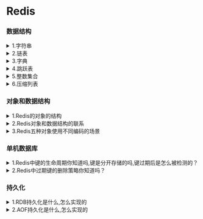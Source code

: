 <h1>Redis</h1>
<h3>数据结构</h3>
<details><summary>1.字符串</summary>

- redis中的字符串是动态字符串,叫SDS
- **redis中用到sds的地方**：1.字符串对象：除了字符串值对象外,所有的键值对的键都是字符串对象；2.AOF持久化的输入缓冲区是用SDS实现的
- **SDS的内部结构**：<br>(i) buf数组,是一个char类型数组,记录字符串内容。<br>(ii) free属性,int类型,记录buf数组中没有使用的字节的数量。<br>(iii) len属性记录已经使用的字节数量。
- **SDS和C字符串的区别**：
    - C字符串需要**O（n）**获取字符串**长度**；而SDS只需要**O（1）**获取字符串**长度**。
    - C字符串API操作**不安全**,可能会造成缓冲区溢出；而SDS API操作**安全**,因为在修改字符串前,会先判断会不会造成字符串缓冲区溢出,如果会的话就会先扩展字符串再修改。
    - SDS的**内存重分配**次数比C字符串**少**,这个得益于两个策略:
        - 第一个是空间预分配策略,就是API对字符串进行扩展的时候,会分配额外的未使用空间,分配空间的大小取决于SDS的长度：如果SDS的长度小于1MB,那么分配的大小就是同样长度的字符串len属性的长度；如果SDS的长度大于1MB,那么分配的大小就是1MB。
        - 第二个是惰性空间释放策略,API在对字符串进行缩短操作的时候,不会释放空闲的未使用空间,而是通过free属性记录未保存的空间长度,以便进行扩展的时候就不用再重分配空间了。（当然API也支持手动释放未保存空间的操作）
    - SDS buf数组保存的**数据类型**比C字符串**更丰富**。C字符串只能保存ASCII数据,且不能保存空字符,C字符串遇到的第一个空字符会被视作字符串的结束标志；而SDS不仅能保存ASCII数据,还能保存空字符,以及图片、音频等二进制数据,更加丰富。
    - C字符串相较于SDS字符串的唯一好处是,C字符串能使用**全部**的**string.h**库中的函数,而SDS只能兼容<b部分**string.h库中的函数。
</details>
<details><summary>2.链表</summary>

- Redis中的链表是list结构体,里面有指向表头的指针head,和指向表尾的指针tail,类型是listnode类型。然后还有一个记录所含节点数的len属性,是unsigned long类型的,以及三个成员函数：dup复制节点函数、free释放节点函数和match对比节点函数,类型都是void*无类型指针,目的是为了实现链表的多态。
- 然后链表的每个节点listnode串联成链表,然后这链表是双端无环,也就是每个节点都有指向前一个节点的prev指针和指向后一个节点的next指针。最后节点存储是值是void*无类型指针,指向存储的值对象,也是为了实现多态。
</details>
<details><summary>3.字典</summary>

- Redis中的字典的实现我自己把它分为三层：最低层是单向链表,也可以说哈希表节点,链表中的每个元素都是一个键值对,每个单向链表就是一个哈希表节点；哈希表节点数组构成哈希表,所以第二层是哈希表；最后由两个哈希表形成一个字典,这才形成了顶层结构字典。
- 关于Redis字典添加键值对,Redis在添加一个键值对的时候,字典通过哈希算法往哈希表中添加节点。期间根据字典维护的负载因子判断是否进行rehash,也就是重新散列。
- **下面我可以来为刚刚提到的每个概念进行展开讲解包括各层结构、使用哈希算法插入键值对的一些关键点还有rehash的方式**:
- 首先是最外层的字典,他是一个dict结构体：
    - 其中type属性是一个指向dictType结构的指针,这个dictType结构封装了各种操作特定类型的键值对的函数。
    - dict结构体中还有一个private属性,这个属性保存了需要传给dictType结构中特定类型函数的可选参数。
    - 另外dict结构体中还含有一个rehashidx属性,记录rehash进行时的当前索引,当没有进行rehash时,它的值是-1
    - 除此之外就是他的核心结构:ht数组,是一个哈希表数组,且数组大小固定是2,也就是说存储两个哈希表——哈希表[0]和哈希表[1],类型都是dictht结构体,哈希表0用于存储键值对,哈希表1用于rehash。
- 然后是第二层——哈希表,也就是刚刚讲到的dictht结构体:
    - dictht结构体有三个属性:size、sizemask、used,都是unsigned long类型的。其中size记录哈希表的大小,sizemask记录哈希表大小掩码用于计算加入键值对时的索引,sizemask总是等于size-1,used记录哈希表中已有节点的数量。
    - 除此之外就是dictht结构体的核心——table数组,是一个指针数组,每个指针元素都指向一个哈希表节点。
- 那么就到了第三层,最低层——哈希表节点,哈希表节点是dictEntry结构体:
    - dictEntry结构体有两个属性和一个指针,指针就是next指针,指向下一个dictEntry结构体,也就是通过next指针形成了单向链表解决哈希冲突。
    - dictEntry的两个属性分别是key和v,key就是键值对的键,是void*无类型指针,指向键对象；v就是键值对的值,是一个union集合,可选类型有void*无类型指针、uint64_t和int64_t
      <br>**以上这就是整个字典结构上的组成**。
 - 之后我再讲一下加入键值对的步骤,加入键值对就三步:
    - 首先是通过调用dictType中的函数计算键的hash值,通过MurmurHash2算法。
    - 第二步是将sizemask和哈希值进行按位与运算得出要插入的索引值。
    - 第三步就是通过计算出的索引值,找到当前允许键值对的哈希表的索引,把键值对插入到那个索引的单向链表的表头,就完毕了。
    - **最后再讲下Rehash**
    - 字典在不断扩充或者减少的时候需要进行rehash来调整哈希表结构。字典通过判断负载因子和服务器当前的运行情况来判断是否进行rehash。负载因子=正在使用的哈希表的used属性除以size属性。
        - 当服务器没有进行BGSAVE命令或者BGREWRITER命令的时候,如果负载因子>=1就执行rehash扩展操作。
        - 当服务器正在执行BGSAVE命令或者BGREWRITER命令的时候,如果负载因子>=5就执行rehash扩展操作。
        - 当负载因子<=0.1的时候,程序会自动开始对哈希表进行rehash收缩操作
- rehash的步骤不是一次性的,而是分多次、渐进式地进行,rehash的步骤有四步:
    - 第一步是为哈希表1分配足够的空间：如果执行的是扩展操作,那么哈希表1的空间大小为第一个>=哈希表0的used属性的两倍的一个二次方幂（这里可以举例）;如果执行的收缩操作,那么哈希表1的代销是第一个>=哈希表0的used属性的二次方幂。
    - 第二步是将字典的rehashidx设置为0,表示rehash工作开始,而rehashidx的值就是代表之后转移的时候应该存放的目标索引是多少,从0开始。
    - 第三步就是转移,将哈希表0中的键值对转移到哈希表1中,这个步骤不是一次性的,而是渐进的,每次对字典进行添加、删除、查找、更新的操作都会顺便从哈希表0中转移一个哈希表节点到哈希表1中,转移的时候需要对键值对进行重新散列操作（也就是重新计算索引值和hash值）。所以每次操作都会使rehashidx的值加1。
    - 第四步是当哈希表0的键值对都转移到了哈希表1的时候,字典将rehashidx的值设置为-1,再将哈希表1设置为哈希表0,哈希表0设置为哈希表1,将新的哈希表1清空为空表,rehash操作完成。
</details>
<details><summary>4.跳跃表</summary>

- 跳跃表的核心是一个个串联起来的跳跃表节点,通过跳跃表节点来存储数据,每个跳跃表节点存储指向数据的指针,这里的数据通常是字符串对象。
- 跳跃表的特点是有序以及能快速访问查找某个节点。**有序**是因为每个跳跃表节点都有一个分值属性,跳跃表节点按照分值从小到大排序,当分值相同的时候按字符串对象的字典序从小到大排序；**快速访问**是因为每个跳跃表节点上都有许多层,层高是一个介于1到32之间的随机数,每个层都有一个指向其它节点的指针和跨度属性,通过这些层的指针不断向后跳跃查找从而实现快速访问,通过跨度计算某个节点的排名。通过跳跃表算法进行建层,它的查找复杂度是平均O(logN)、最坏O(N)的复杂度。
- 除此之外,跳跃表结构有同时指向表头节点和表尾节点的指针,而且每个跳跃表节点都有后退指针,所以也支持从后向前遍历,但后退只指向前面一位,不能跳跃。
- 另外返回跳跃表的节点个数是O(1),因为跳跃表有length属性记录跳跃表节点个数；还有一个level属性记录除了表头节点外层数最高的节点的层数。
</details>
<details><summary>5.整数集合</summary>

- 整数集合是一个可以保存int16、int32、int64等整数值的有序集合,即没有重复元素。
- 整数集合内有一个contents数组和一个encoding属性,contents数组存储集合内的数据,数据类型有encoding决定,还有length属性能O(1)返回集合的大小
- 需要注意的是,整数集合有升级的操作,就是说它的contents数组内的数据的类型不是固定的,当新加入的数的类型比集合内所有的数据类型都要长时,就会进行升级,也就是说会先扩展数组的空间后将所有集合内的数据都提升至新加入的数据的类型,再把新数据加入到集合中。不过升级是不可逆的,即不能降级。升级这个操作是既兼顾了内存同时兼顾灵活性的一种做法。
</details>
<details><summary>6.压缩列表</summary>

- 压缩列表是由连续的内存块组成的顺序型数据结构,它的特点是节约内存。
- 压缩列表的组成有5部分:
    - (i)第一部分是zlbytes属性,记录整个压缩列表所占的内存字节数;
    - (2)第二部分是zltail属性,记录压缩列表表尾的节点距离列表的起始地址有多少字节,通过这个偏移量可以O(1)得到表尾节点的地址;
    - (3)第三部分是zllen属性,记录压缩列表的节点数;
    - (4)第四部分是各个节点,也是压缩列表的主要组成部分;
    - (5)第五部分是zlend,用来标记压缩列表的末端
- 而压缩列表的单个节点有三个属性
    - content属性记录节点的值
    - encoding属性记录节点值的数据类型和长度
    - 还有一个关键属性是**previous_entry_length**,记录前一个节点的长度,之所以记录这个是为了通过当前节点的地址和该属性计算出前一个节点的地址,从而实现**遍历**。这个属性的**大小**不是固定的,要么1字节要么5字节,如果前一个节点的长度小于254字节,那么这个属性就是1字节的,反之就是5字节的。
    - 所以由于其可变性,就涉及到一个**连锁更新**的问题,就是如果新加入或者删除某一个节点可能导致下一个节点的previous_entry_length属性的大小改变从而导致下一个节点从小于254字节变成了大于254字节,从而导致再下一个节点大小改变,这就是连锁更新。所以最坏的情况下连锁更新会导致**N次空间重分配**操作,而每次空间重分配的最坏复杂度是O（N）,所以连锁更新的最坏复杂度是O（N²）,但实际上发生的几率极低,平均下来压缩列表的操作的复杂度是O(N)的
</details>

### 对象和数据结构

<details><summary>1.Redis的对象的结构</summary>

- Redis中的对象都是一个redisObject结构体
- 这个结构体中的type属性记录了对象的类型
- encoding属性记录了对象的所使用的编码
- lru属性记录对象最后一次被访问的时间,通过当前时间减去lru的时间得到键的空转时长,如果服务器开启了maxmemory功能的话,空转时长较长的键就会优先被删除,节约了内存。
- 还有refcount属性用于引用计数
- ptr指针,指向对象使用的数据结构。
- 通过refcount和ptr指针实现了对象的引用计数、内存共享和内存回收。原理就是新建一个对象的时候初始化refcount为1,之后每被共享或者被使用一次,refcount就会加一,不再被共享的时候就减一,如果为0就会执行内存回收。
</details>
<details><summary>2.Redis对象和数据结构的联系</summary>

- 首先Redis由5种对象,然后数据结构严格来说有8种（还有一种说法是忽略了底层数据结构,把对象当成数据结构的,所以会认为Redis有5种数据结构）
- 5种对象分别是字符串对象、列表对象、哈希对象、集合对象、有序集合对象；
    - 8种数据结构几乎每种数据结构都对应了一个编码,不过有一个例外,skiplist编码同时使用了跳跃表和字典作为底层数据结构,这些编码前面都有前缀Redis_coding_。
    - 8种数据结构分别是整数(编码:INT)、embstr编码的字符串(编码:EMBSTR)、简单字符串(编码:RAW)、字典(编码:HT，也就是hashtable的缩写)、双端链表(编码:LINKEDLIST)、压缩列表(编码:ZIPLIST)、整数集合(编码:INTSET)、跳跃表(编码:SKIPLIST,不过这个编码还得用到字典,所以这个编码要用到两个数据结构)。
- 5种对象和数据结构的关系更主要体现在5种对象所使用的编码上。
    - 字符串对象可以使用三种编码:INT、EMBSTR、RAW（有三种选择,但每个对象只使用其中一个编码）;
    - 其他对象都可以使用两种编码,列表对象可以使用ZIPLIST或者LINKEDLIST;
    - 哈希对象使用ZIPLIST或者HT;
    - 集合对象使用INTSET或者HT;
    - 有序集合对象使用ZIPLIST或者SKIPLIST。
</details>
<details><summary>3.Redis五种对象使用不同编码的场景</summary>

- 字符串对象
    - 如果保存的数据可以用long类型表示,就用int编码,数据结构就是int。
    - 如果保存的是<=39字节的字符串,就用embstr编码。
    - 否则就是RAW编码。
    - 需要注意的是,embstr编码的情况下对象是只读的,如果进行了修改,就会改为用RAW编码,RAW和int会根据数据的类型进行互相转换编码。
- 列表对象
    - 当列表对象保存的所有字符串元素的长度都<64字节且元素个数<512时,就会采用ziplist编码也就是压缩列表作为底层数据结构。
    - 否则就是用linkedlist编码,用双端链表作为底层数据结构。
- 哈希对象
    - 当哈希对象保存的键值对的键和值的字符串长度都<64且键值对数量<512时,就会采用ziplist编码。
    - 否则用hashtable编码,就是采用哈希表作为底层数据结构。
- 集合对象
    - 当集合对象保存的元素都是整数值且数量<=512个时,就会采用intset编码,也就是采用整数集合作为底层数据结构。
    - 否则采用HT编码。
- 有序集合对象
    - 当有序集合保存的元素长度都<64字节且数量<128个时,采用ziplist编码。
    - 否则使用skiplist编码,也就是同时采用字典和跳跃表作为底层数据结构。
</details>

### 单机数据库

<details><summary>1.Redis中键的生命周期你知道吗,键是分开存储的吗,键过期后是怎么被检测的？</summary>

- 首先Redis在添加一个新的键值对的时候,实际上是将这键值对添加到键空间字典中。Redis是一个键值对数据库服务器,每个服务器都是一个redisDb结构体,这个结构体中的dict字典保存了数据库所有的键值对,所以这个字典被称为键空间。对Redis中的键进行修改或者删除,也都是到这个键空间中找到这个键然后做相应的操作。
- 与键空间相对的,Redis中还有一个字典,expires字典,被称为过期字典。这个字典中记录了所有键的过期时间,过期字典的键是一个指针,指向数据库中的对象,值记录了这个对象的过期时间。我们可以通过EXPIRE、PEXPIRE、EXPIREAT、PEXPIREAT命令来设置键的过期时间,通过TTL或者PTTL命令来查看键的剩余生存时间。
- Redis中检测一个键过期有两步：第一步到过期字典中查找这个键,如果存在的话取出它的过期时间；第二步检查当前UNIX时间戳是否大于它的过期时间,如果是就可以判断这个键过期了。
</details>
<details><summary>2.Redis中过期键的删除策略你知道吗？</summary>

- Redis中的过期键的删除是通过惰性删除和定期删除两种策略配合使用的。各有优缺点（自己展开）
- 我再分别讲一下这两种策略是怎么实现的：首先是惰性删除策略,这个策略主要通过expireIFNeeded函数实现的。Redis中每个读写数据库的命令在执行前都会调用expireIFNeeded函数,当然事先会判断这个键是否存在,如果不存在的话,就直接返回空回复了,否则就会调用这个函数。如果操作键已经过期了,这个函数就会将这个键从键空间中删除,否则就没有动作。
- 然后是定期删除策略：这个策略主要通过activeExpireCycle函数实现
    - 每当Redis服务器的周期性函数serverCron函数执行的时候,activeExpireCycle函数就会被调用
    - 每次调用都会从一定数量的数据库中取出一定数量的随机键进行检查,并删除其中的过期键。
    - 每次调用结束都会记录这次检查到哪了,下一次调用会接着上一次调用的进度接着检查,这样保证Redis中每个数据库中的所有键都会被检查一遍,循环往复。
</details>
<h3>持久化</h3>
<details><summary>1.RDB持久化是什么,怎么实现的</summary>

- RDB持久化就是通过RDB文件来保存和还原Redis服务器中所有数据库的键值对数据的一种方式。
- 有两个命令能生成RDB文件,一个是SAVE命令,另一个是BGSAVE命令：SAVE命令会阻塞Redis服务器进程,而BGSAVE命令则是通过调用一个子进程去创建RDB文件,所以不会阻塞服务器进程；这两个命令的用法也不同,SAVE是主动调用的,BGSAVE通常是Redis自动运行的。
- BGSAVE命令通常需要通过ServerCron函数调用,ServerCron就是Redis周期性运行函数,默认每隔100毫秒就会运行一次,每次运行的时候就会检查save选项所设置的保存条件是否满足,如果满足就会才会执行BGSAVE命令。这里的save选项是多个条件,只要满足其中之一就会执行BGSAVE命令,默认是三个条件：900秒1次、300秒10次和60秒10000次,这个意思就是如果每隔900秒数据库如果进行了1次修改,就会保存,等等。这个信息的获取通过Redis服务器维护的dirty属性和lastsave属性,dirty属性就是距离上一次执行SAVE或者BGSAVE,已经发生了多少次修改,所以每次执行SAVE或者BGSAVE,dirty都会清零；lastsave记录最后一次执行SAVE或者BGSAVE的时间,是一个UNIX时间戳。
- 在BGSAVE调用子进程期间,服务器仍然可以处理客户端的命令请求,但是对SAVE、BGSAVE、BGREWRITEAOF三个命令的处理和平时不一样。在这时候,SAVE和BGSAVE命令会被拒绝,而BGREWRITEAOF命令会被延迟到BGSAVE子进程执行完毕后再执行,不过反过来的话,如果现在在运行BGREWRITEAOF,客户端的BGSAVE命令会被拒绝,这样表明AOF持久化的优先级是高于RDB持久化的。
- 然后是关于载入RDB文件。Redis服务器没有专门用于载入RDB文件的命令,只要在Redis启动的时候自动检测到RDB文件的存在就会自动载入RDB文件来恢复数据库状态,也只有在Redis服务器启动的时候会载入RDB文件,载入的时候服务器会处于阻塞状态,直到载入完毕。不过通过RDB文件来恢复数据库状态只有在服务器的AOF持久化关闭的时候才会进行,如果服务器开启了AOF持久化功能,那么会优先使用AOF持久化。
</details>
<details><summary>2.AOF持久化是什么,怎么实现的</summary>

- AOF持久化就是通过AOF文件对数据库进行保存和恢复。而AOF文件保存了所有修改数据库的写命令请求,恢复数据库也通过模拟客户端写命令来恢复数据库状态的,AOF文件中的所有命令都是以Redis命令请求协议的格式保存的。
- AOF持久化的实现通过命令追加、文件写入和同步来实现：
    - **命令追加**就是,当服务器执行完一个写命令后,就会以协议的格式将被执行的写命令追加到服务器的aof_buf缓冲区的末尾；
    - 而文件的**写入和同步**通过调用一个函数,**这个函数叫flushAppendOnlyFile**,名字很长。
        - 首先Redis的服务器进程是一个事件循环,事件循环内有文件事件和时间事件,文件事件是负责接受客户端命令请求以及向客户端发送命令请求的；而时间事件就是执行像serverCron这样定时运行的函数的。
        - 而flushAppendOnlyFile这个函数（我后面就简称flush函数把）是在每次事件循环结束之前要调用的,也就是等待文件事件和时间事件结束后才会调用这个函数。
        - 然后在这个函数内会**根据服务器配置的appendfsync**选项的值来决定不同的写入同步行为：
            - 首先不管appendfsync属性的值是什么,每次调用flush都会将aof_buf缓冲区内的所有内容写入到AOF文件中；
            - 然后如果appendfsync的值是always的话,那flush..那个函数每次调用都会将aof_buf缓冲区的所有内容同步到AOF文件；
            - 如果是appendfsync的值是everysec的话,只有当上一次同步AOF文件的时间距离现在超过1s才会对AOF进行同步,这个同步操作是有一个线程专门负责进行的；
            - 如果appendfsync属性的值是no的话,那么flush函数不会对AOF进行同步,什么时候同步只能由操作系统来决定的。
            - 这三种属性的效率依次提高,但安全性依次下降。
- 然后我讲一下AOF文件的载入和数据还原：通过读入并执行AOF文件中的写命令就能还原服务器状态
    - 所以第一步是**创建一个不带网络连接的伪客户端**这是因为Redis的写命令必须通过客户端执行。
    - 第二步是解析AOF文件读取出一条写命令
    - 第三步是使用伪客户端执行写命令
    - 第四步就是重复二、三步直到所有命令执行完毕。这就是AOF载入和数据还原。
- 不过如果仅仅单纯记录写命令的话,会导致AOF文件体积过大,所有Redis提供了AOF文件重写功能,AOF文件重写就是创建一个新的AOF文件来替代原有的AOF文件,而新的AOF文件命令更精简,体积更小,更节省空间。不过AOF重写不是通过分析原有的AOF文件进行精简的,而是通过读取现有的服务器的状态,对现有的键值对进行分析,转换成精简的写命令来创建新的AOF文件的。而AOF重写的调用的话通常是Redis自行触发的,不过我们也可以通过调用BGREWRITEAOF命令来进行AOF重写。
- 然后我再说一下AOF重写的方式：
    - Redis不希望AOF重写会长时间地阻塞服务器进程,所以将AOF重写放到一个子进程中进行。
    - 不过这样的话因为没有阻塞服务器进程,所以在AOF重写的期间,服务器还会继续添加写命令,为了保证AOF重写完毕时保存的状态就是那时候的服务器状态
    - AOF重写维护了一个AOF重写缓冲区。所以在AOF重写期间,客户端执行的每个写命令都会同时追加到AOF缓冲区和AOF重写缓冲区。
    - 而在重写期间,服务器同时做三个工作:
        - 一边处理客户端发来的写命令请求
        - 一边将这个请求写入AOF_buf缓冲区和AOF重写缓冲区中
        - 一边进行对现有的数据库状态执行AOF重写。
    - 等子进程重写完毕后,子进程就会发出一个信号,父进程接收后就会调用信号处理函数执行重写最后的工作：这时候才会阻塞服务器进程,将AOF重写缓冲区的指令写入到新的AOF文件中
    - 等全部写完再将新的AOF文件改名覆盖现有的AOF文件,重写工作才算完成。所以真正阻塞的时间只有写入AOF缓冲区的指令的时间,效率很高。
</details>







